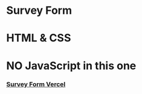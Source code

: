# Survey Form 
# HTML & CSS
# NO JavaScript in this one

### [Survey Form Vercel](https://survey-form-gules-five.vercel.app/)